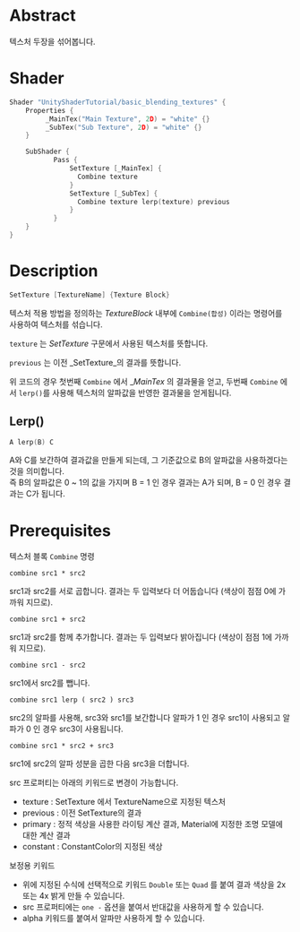 # Abstract

텍스처 두장을 섞어봅니다.

# Shader

```c
Shader "UnityShaderTutorial/basic_blending_textures" {
    Properties { 
         _MainTex("Main Texture", 2D) = "white" {} 
         _SubTex("Sub Texture", 2D) = "white" {} 
    }

    SubShader { 
           Pass { 
               SetTexture [_MainTex] {
				 Combine texture
			   }
               SetTexture [_SubTex] { 
                 Combine texture lerp(texture) previous 
               } 
           } 
    } 
}
```

# Description

```c
SetTexture [TextureName] {Texture Block}
```

텍스처 적용 방법을 정의하는 _TextureBlock_ 내부에 `Combine(합성)` 이라는 명령어를 사용하여 텍스처를 섞습니다.

`texture` 는 _SetTexture_ 구문에서 사용된 텍스처를 뜻합니다.

`previous` 는 이전 _SetTexture_의 결과를 뜻합니다.

위 코드의 경우 첫번째 `Combine` 에서  __MainTex_ 의 결과물을 얻고, 두번째 `Combine` 에서 `lerp()`를 사용해 텍스처의 알파값을 반영한 결과물을 얻게됩니다.

## Lerp()

```c
A lerp(B) C
```
A와 C를 보간하여 결과값을 만들게 되는데, 그 기준값으로 B의 알파값을 사용하겠다는 것을 의미합니다.<br>
즉 B의 알파값은 0 ~ 1의 값을 가지며 B = 1 인 경우 결과는 A가 되며, B = 0 인 경우 결과는 C가 됩니다.

# Prerequisites

텍스처 블록 `Combine` 명령

```
combine src1 * src2
```

src1과 src2를 서로 곱합니다. 결과는 두 입력보다 더 어둡습니다 (색상이 점점 0에 가까워 지므로).

```
combine src1 + src2
```

src1과 src2를 함께 추가합니다. 결과는 두 입력보다 밝아집니다 (색상이 점점 1에 가까워 지므로).

```
combine src1 - src2
```

src1에서 src2를 뺍니다.

```
combine src1 lerp ( src2 ) src3
```

src2의 알파를 사용해, src3와 src1를 보간합니다 알파가 1 인 경우 src1이 사용되고 알파가 0 인 경우 src3이 사용됩니다.

``` 
combine src1 * src2 + src3
```

src1에 src2의 알파 성분을 곱한 다음 src3을 더합니다.

src 프로퍼티는 아래의 키워드로 변경이 가능합니다.

+ texture : SetTexture 에서 TextureName으로 지정된 텍스처
+ previous : 이전 SetTexture의 결과
+ primary : 정적 색상을 사용한 라이팅 계산 결과, Material에 지정한 조명 모델에 대한 계산 결과
+ constant : ConstantColor의 지정된 색상

보정용 키워드

+ 위에 지정된 수식에 선택적으로 키워드 `Double` 또는 `Quad` 를 붙여 결과 색상을 2x 또는 4x 밝게 만들 수 있습니다.
+ src 프로퍼티에는 `one -` 옵션을 붙여서 반대값을 사용하게 할 수 있습니다.
+ alpha 키워드를 붙여서 알파만 사용하게 할 수 있습니다.